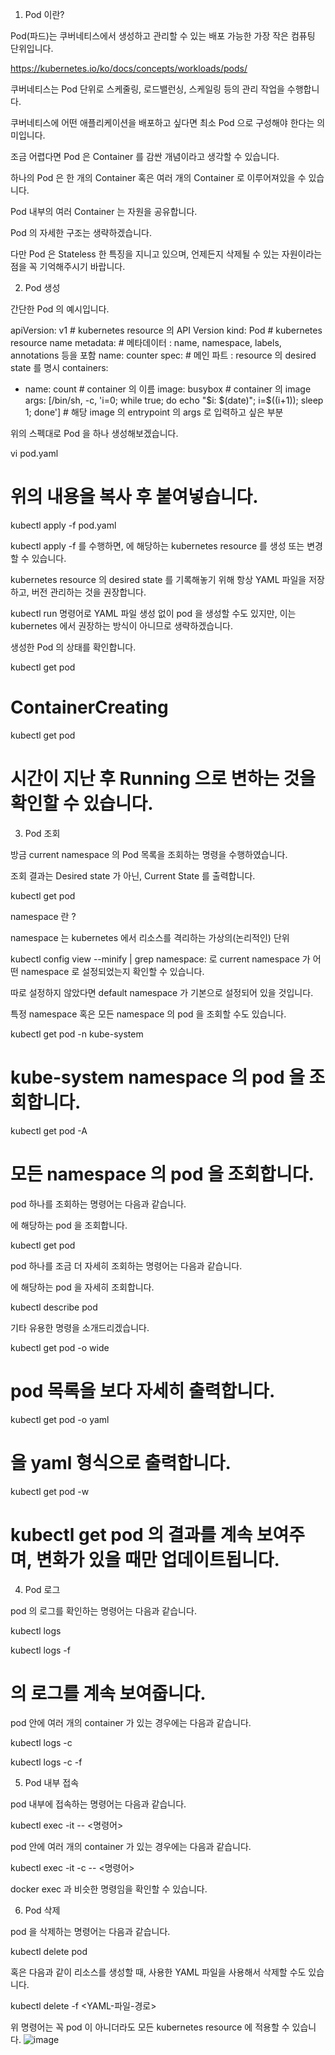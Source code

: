 1. Pod 이란? 

Pod(파드)는 쿠버네티스에서 생성하고 관리할 수 있는 배포 가능한 가장 작은 컴퓨팅 단위입니다.  

https://kubernetes.io/ko/docs/concepts/workloads/pods/ 

쿠버네티스는 Pod 단위로 스케줄링, 로드밸런싱, 스케일링 등의 관리 작업을 수행합니다.  

쿠버네티스에 어떤 애플리케이션을 배포하고 싶다면 최소 Pod 으로 구성해야 한다는 의미입니다. 

조금 어렵다면 Pod 은 Container 를 감싼 개념이라고 생각할 수 있습니다.  

하나의 Pod 은 한 개의 Container 혹은 여러 개의 Container 로 이루어져있을 수 있습니다. 

Pod 내부의 여러 Container 는 자원을 공유합니다. 

Pod 의 자세한 구조는 생략하겠습니다.  

다만 Pod 은 Stateless 한 특징을 지니고 있으며, 언제든지 삭제될 수 있는 자원이라는 점을 꼭 기억해주시기 바랍니다. 

 
 

2. Pod 생성 

간단한 Pod 의 예시입니다. 

apiVersion: v1 # kubernetes resource 의 API Version 
kind: Pod # kubernetes resource name 
metadata: # 메타데이터 : name, namespace, labels, annotations 등을 포함 
  name: counter 
spec: # 메인 파트 : resource 의 desired state 를 명시 
  containers: 
  - name: count # container 의 이름 
    image: busybox # container 의 image 
    args: [/bin/sh, -c, 'i=0; while true; do echo "$i: $(date)"; i=$((i+1)); sleep 1; done'] # 해당 image 의 entrypoint 의 args 로 입력하고 싶은 부분 
 

위의 스펙대로 Pod 을 하나 생성해보겠습니다. 

vi pod.yaml 
# 위의 내용을 복사 후 붙여넣습니다. 
 

kubectl apply -f pod.yaml  
 

kubectl apply -f <yaml-file-path> 를 수행하면, <yaml-file-path> 에 해당하는 kubernetes resource 를 생성 또는 변경 할 수 있습니다.  

kubernetes resource 의 desired state 를 기록해놓기 위해 항상 YAML 파일을 저장하고, 버전 관리하는 것을 권장합니다. 

kubectl run 명령어로 YAML 파일 생성 없이 pod 을 생성할 수도 있지만, 이는 kubernetes 에서 권장하는 방식이 아니므로 생략하겠습니다. 

생성한 Pod 의 상태를 확인합니다. 

kubectl get pod 
# ContainerCreating 
 

kubectl get pod 
# 시간이 지난 후 Running 으로 변하는 것을 확인할 수 있습니다. 
 

 
 

3. Pod 조회 

방금 current namespace 의 Pod 목록을 조회하는 명령을 수행하였습니다.  

조회 결과는 Desired state 가 아닌, Current State 를 출력합니다. 

kubectl get pod 
 

namespace 란 ? 

namespace 는 kubernetes 에서 리소스를 격리하는 가상의(논리적인) 단위 

kubectl config view --minify | grep namespace: 로 current namespace 가 어떤 namespace 로 설정되었는지 확인할 수 있습니다.  

따로 설정하지 않았다면 default namespace 가 기본으로 설정되어 있을 것입니다. 

특정 namespace 혹은 모든 namespace 의 pod 을 조회할 수도 있습니다. 

kubectl get pod -n kube-system 
# kube-system namespace 의 pod 을 조회합니다. 
 

kubectl get pod -A 
# 모든 namespace 의 pod 을 조회합니다. 
 

pod 하나를 조회하는 명령어는 다음과 같습니다.  

<pod-name> 에 해당하는 pod 을 조회합니다. 

kubectl get pod <pod-name> 
 

pod 하나를 조금 더 자세히 조회하는 명령어는 다음과 같습니다.  

<pod-name> 에 해당하는 pod 을 자세히 조회합니다. 

kubectl describe pod <pod-name> 
 

기타 유용한 명령을 소개드리겠습니다. 

kubectl get pod -o wide 
# pod 목록을 보다 자세히 출력합니다. 
 

kubectl get pod <pod-name> -o yaml 
# <pod-name> 을 yaml 형식으로 출력합니다. 
 

kubectl get pod -w 
# kubectl get pod 의 결과를 계속 보여주며, 변화가 있을 때만 업데이트됩니다. 
 

 
 

4. Pod 로그 

pod 의 로그를 확인하는 명령어는 다음과 같습니다. 

kubectl logs <pod-name> 
 

kubectl logs <pod-name> -f 
# <pod-name> 의 로그를 계속 보여줍니다. 
 

pod 안에 여러 개의 container 가 있는 경우에는 다음과 같습니다. 

kubectl logs <pod-name> -c <container-name> 
 

kubectl logs <pod-name> -c <container-name> -f 
 

 
 

5. Pod 내부 접속 

pod 내부에 접속하는 명령어는 다음과 같습니다. 

kubectl exec -it <pod-name> -- <명령어> 
 

pod 안에 여러 개의 container 가 있는 경우에는 다음과 같습니다. 

kubectl exec -it <pod-name> -c <container-name> -- <명령어> 
 

docker exec 과 비슷한 명령임을 확인할 수 있습니다. 

 
 

6. Pod 삭제 

pod 을 삭제하는 명령어는 다음과 같습니다. 

kubectl delete pod <pod-name> 
 

혹은 다음과 같이 리소스를 생성할 때, 사용한 YAML 파일을 사용해서 삭제할 수도 있습니다. 

kubectl delete -f <YAML-파일-경로> 
 

위 명령어는 꼭 pod 이 아니더라도 모든 kubernetes resource 에 적용할 수 있습니다. 
![image](https://github.com/barabonda/SK-AI-FLY/assets/108683454/497a6811-fad9-4872-96ee-591766ba1a31)

 
